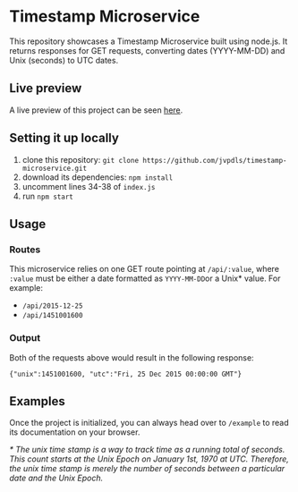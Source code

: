 # Timestamp Microservice

This repository showcases a Timestamp Microservice built using node.js. It returns responses for GET requests, converting dates (YYYY-MM-DD) and Unix (seconds) to UTC dates.

## Live preview

A live preview of this project can be seen [here](https://timestamp-microservice-jet.vercel.app/example.html).

## Setting it up locally

1. clone this repository: `git clone https://github.com/jvpdls/timestamp-microservice.git`
2. download its dependencies: `npm install`
3. uncomment lines 34-38 of `index.js`
3. run `npm start`

## Usage

### Routes
This microservice relies on one GET route pointing at `/api/:value`, where `:value` must be either a date formatted as `YYYY-MM-DD`or a Unix\* value. For example:
- `/api/2015-12-25`
- `/api/1451001600`

### Output
Both of the requests above would result in the following response:

`{"unix":1451001600, "utc":"Fri, 25 Dec 2015 00:00:00 GMT"}`

## Examples
Once the project is initialized, you can always head over to `/example` to read its documentation on your browser.

*\* The unix time stamp is a way to track time as a running total of seconds. This count starts at the Unix Epoch on January 1st, 1970 at UTC. Therefore, the unix time stamp is merely the number of seconds between a particular date and the Unix Epoch.*
